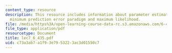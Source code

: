 ```yaml
---
content_type: resource
description: This resource includes information about parameter estimation methods,
  minimum prediction error paradigm and maximum likelihood.
file: /media/https%3A/open-learning-course-data-rc.s3.amazonaws.com/6-435-system-identification-spring-2005/c73a3ab7a1f93e7953223ac3d01550c7_lec7_6_435.pdf
file_type: application/pdf
resourcetype: Document
title: lec7_6_435.pdf
uid: c73a3ab7-a1f9-3e79-5322-3ac3d01550c7
---
```

